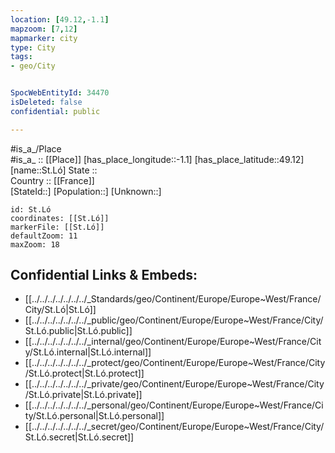 ```yaml
---
location: [49.12,-1.1] 
mapzoom: [7,12] 
mapmarker: city 
type: City
tags:
- geo/City


SpocWebEntityId: 34470
isDeleted: false
confidential: public

---
```

#is_a_/Place  
#is_a_ :: [[Place]] 
[has_place_longitude::-1.1] 
[has_place_latitude::49.12] 
[name::St.Ló] 
State ::  
Country :: [[France]]  
[StateId::] 
[Population::] 
[Unknown::] 


```leaflet
id: St.Ló
coordinates: [[St.Ló]] 
markerFile: [[St.Ló]] 
defaultZoom: 11 
maxZoom: 18
```


## Confidential Links & Embeds: 
- [[../../../../../../../_Standards/geo/Continent/Europe/Europe~West/France/City/St.Ló|St.Ló]] 
- [[../../../../../../../_public/geo/Continent/Europe/Europe~West/France/City/St.Ló.public|St.Ló.public]] 
- [[../../../../../../../_internal/geo/Continent/Europe/Europe~West/France/City/St.Ló.internal|St.Ló.internal]] 
- [[../../../../../../../_protect/geo/Continent/Europe/Europe~West/France/City/St.Ló.protect|St.Ló.protect]] 
- [[../../../../../../../_private/geo/Continent/Europe/Europe~West/France/City/St.Ló.private|St.Ló.private]] 
- [[../../../../../../../_personal/geo/Continent/Europe/Europe~West/France/City/St.Ló.personal|St.Ló.personal]] 
- [[../../../../../../../_secret/geo/Continent/Europe/Europe~West/France/City/St.Ló.secret|St.Ló.secret]] 
